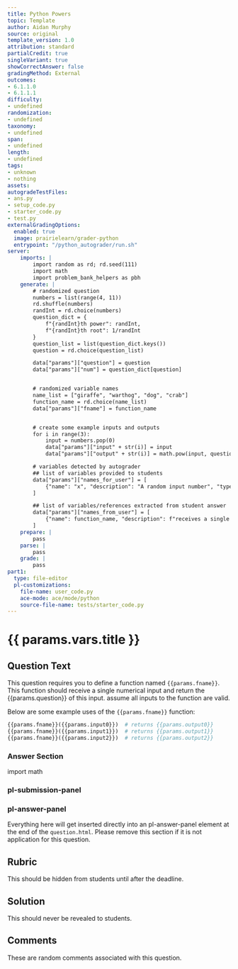 ```yaml
---
title: Python Powers
topic: Template
author: Aidan Murphy
source: original
template_version: 1.0
attribution: standard
partialCredit: true
singleVariant: true
showCorrectAnswer: false
gradingMethod: External
outcomes:
- 6.1.1.0
- 6.1.1.1
difficulty:
- undefined
randomization:
- undefined
taxonomy:
- undefined
span:
- undefined
length:
- undefined
tags:
- unknown
- nothing
assets:
autogradeTestFiles:
- ans.py
- setup_code.py
- starter_code.py
- test.py
externalGradingOptions:
  enabled: true
  image: prairielearn/grader-python
  entrypoint: "/python_autograder/run.sh"
server:
    imports: |
        import random as rd; rd.seed(111)
        import math
        import problem_bank_helpers as pbh
    generate: |
        # randomized question
        numbers = list(range(4, 11))
        rd.shuffle(numbers)
        randInt = rd.choice(numbers)
        question_dict = {
            f"{randInt}th power": randInt,
            f"{randInt}th root": 1/randInt
        }
        question_list = list(question_dict.keys())
        question = rd.choice(question_list)

        data["params"]["question"] = question
        data["params"]["num"] = question_dict[question]


        # randomized variable names
        name_list = ["giraffe", "warthog", "dog", "crab"]
        function_name = rd.choice(name_list)
        data["params"]["fname"] = function_name


        # create some example inputs and outputs
        for i in range(3):
            input = numbers.pop(0)
            data["params"]["input" + str(i)] = input
            data["params"]["output" + str(i)] = math.pow(input, question_dict[question])

        # variables detected by autograder
        ## list of variables provided to students
        data["params"]["names_for_user"] = [
            {"name": "x", "description": "A random input number", "type": "int"}
        ]

        ## list of variables/references extracted from student answer
        data["params"]["names_from_user"] = [
            {"name": function_name, "description": f"receives a single numerical input, returns its {question}", "type": "function"}
        ]
    prepare: |
        pass
    parse: |
        pass
    grade: |
        pass
part1:
  type: file-editor
  pl-customizations:
    file-name: user_code.py
    ace-mode: ace/mode/python
    source-file-name: tests/starter_code.py
---
```

# {{ params.vars.title }}
## Question Text

This question requires you to define a function named `{{params.fname}}`.
This function should receive a single numerical input and return the {{params.question}} of this input.
assume all inputs to the function are valid.

Below are some example uses of the `{{params.fname}}` function:

```python
{{params.fname}}({{params.input0}})  # returns {{params.output0}}
{{params.fname}}({{params.input1}})  # returns {{params.output1}}
{{params.fname}}({{params.input2}})  # returns {{params.output2}}
```

### Answer Section

import math

### pl-submission-panel

<pl-external-grader-results></pl-external-grader-results>
<pl-file-preview></pl-file-preview>

### pl-answer-panel

Everything here will get inserted directly into an pl-answer-panel element at the end of the `question.html`.
Please remove this section if it is not application for this question.

## Rubric

This should be hidden from students until after the deadline.

## Solution

This should never be revealed to students.

## Comments

These are random comments associated with this question.
